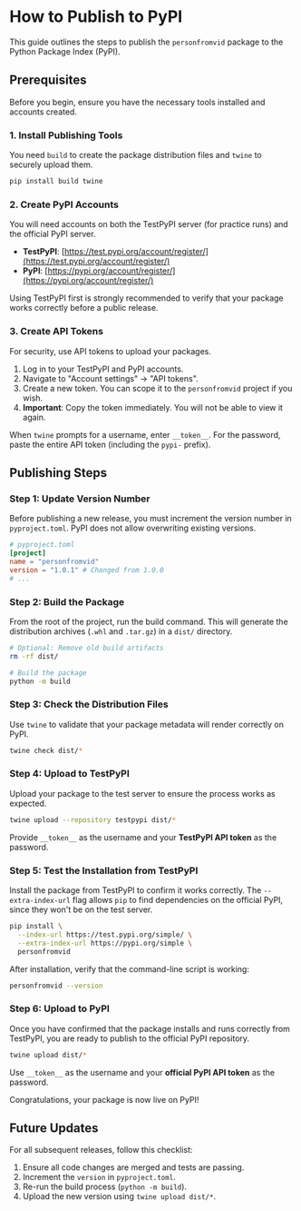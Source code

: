 # How to Publish to PyPI

This guide outlines the steps to publish the `personfromvid` package to the Python Package Index (PyPI).

## Prerequisites

Before you begin, ensure you have the necessary tools installed and accounts created.

### 1. Install Publishing Tools

You need `build` to create the package distribution files and `twine` to securely upload them.

```bash
pip install build twine
```

### 2. Create PyPI Accounts

You will need accounts on both the TestPyPI server (for practice runs) and the official PyPI server.

- **TestPyPI**: [https://test.pypi.org/account/register/](https://test.pypi.org/account/register/)
- **PyPI**: [https://pypi.org/account/register/](https://pypi.org/account/register/)

Using TestPyPI first is strongly recommended to verify that your package works correctly before a public release.

### 3. Create API Tokens

For security, use API tokens to upload your packages.

1.  Log in to your TestPyPI and PyPI accounts.
2.  Navigate to "Account settings" -> "API tokens".
3.  Create a new token. You can scope it to the `personfromvid` project if you wish.
4.  **Important**: Copy the token immediately. You will not be able to view it again.

When `twine` prompts for a username, enter `__token__`. For the password, paste the entire API token (including the `pypi-` prefix).

## Publishing Steps

### Step 1: Update Version Number

Before publishing a new release, you must increment the version number in `pyproject.toml`. PyPI does not allow overwriting existing versions.

```toml
# pyproject.toml
[project]
name = "personfromvid"
version = "1.0.1" # Changed from 1.0.0
# ...
```

### Step 2: Build the Package

From the root of the project, run the build command. This will generate the distribution archives (`.whl` and `.tar.gz`) in a `dist/` directory.

```bash
# Optional: Remove old build artifacts
rm -rf dist/

# Build the package
python -m build
```

### Step 3: Check the Distribution Files

Use `twine` to validate that your package metadata will render correctly on PyPI.

```bash
twine check dist/*
```

### Step 4: Upload to TestPyPI

Upload your package to the test server to ensure the process works as expected.

```bash
twine upload --repository testpypi dist/*
```

Provide `__token__` as the username and your **TestPyPI API token** as the password.

### Step 5: Test the Installation from TestPyPI

Install the package from TestPyPI to confirm it works correctly. The `--extra-index-url` flag allows `pip` to find dependencies on the official PyPI, since they won't be on the test server.

```bash
pip install \
  --index-url https://test.pypi.org/simple/ \
  --extra-index-url https://pypi.org/simple \
  personfromvid
```

After installation, verify that the command-line script is working:

```bash
personfromvid --version
```

### Step 6: Upload to PyPI

Once you have confirmed that the package installs and runs correctly from TestPyPI, you are ready to publish to the official PyPI repository.

```bash
twine upload dist/*
```

Use `__token__` as the username and your **official PyPI API token** as the password.

Congratulations, your package is now live on PyPI!

## Future Updates

For all subsequent releases, follow this checklist:

1.  Ensure all code changes are merged and tests are passing.
2.  Increment the `version` in `pyproject.toml`.
3.  Re-run the build process (`python -m build`).
4.  Upload the new version using `twine upload dist/*`.